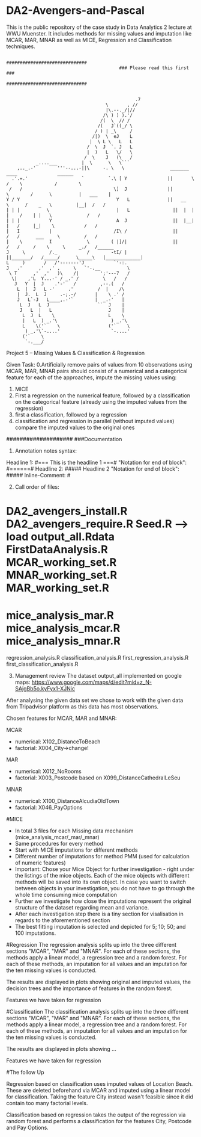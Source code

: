 # DA2-Avengers-and-Pascal
This is the public repository of the case study in Data Analytics 2 lecture at WWU Muenster. It includes methods for missing values and imputation like MCAR, MAR, MNAR as well as MICE, Regression and Classification techniques.  

                                              ##############################
                                              ### Please read this first ###
                                              ##############################


                                                    .7    										   
                                         \       , //										
                                         |\.--._/|//									
                                        /\ ) ) ).'/									   
                                       /(  \  // /									  
                                      /(   J`((_/ \									 
                                     / ) | _\     /									
                                    /|)  \  eJ    L		        						   
                                   |  \ L \   L   L								  
                                  /  \  J  `. J   L		      						 
                                  |  )   L   \/   \					  			 
                                 /  \    J   (\   /								
               _....___         |  \      \   \```			      
        ,.._.-'        '''--...-||\     -. \   \                 _______             ____               ______
      .'.=.'                    `         `.\ [ Y               ||       \          /    \            /        \    
     /   /                                  \]  J               ||        \        /      \          |   ___    |    
    Y / Y                                    Y   L              ||   __    \      /    _   \         |__|  /   /    
	| | |          \                         |   L                ||  |  |    |    /    | |   \             /   /     
	| | |           Y                        A  J                 ||  |__|    |   /     |_|    \           /   /
	|   I           |                       /I\ /                 ||         /   /      ___     \         /   /     
	|    \          I             \        ( |]/|                 ||        /   /     /    \     \     _./   /______       
	J     \         /._           /        -tI/ |                 ||_______/   /_____/      \_____\   |_____________|
	L     )       /   /'-------'J           `'-:.	                        
	J   .'      ,'  ,' ,     \   `'-.__          \	                
     \ T      ,'  ,'   )\    /|        ';'---7   /	                    
      \|    ,'L  Y...-' / _.' /         \   /   /	  
       J   Y  |  J    .'-'   /         ,--.(   /	   
        L  |  J   L -'     .'         /  |    /\		
        |  J.  L  J     .-;.-/       |    \ .' /		
        J   L`-J   L____,.-'`        |  _.-'   |		
         L  J   L  J                  ``  J    |		 
         J   L  |   L                     J    |		 
          L  J  L    \                    L    \		  
          |   L  ) _.'\                    ) _.'\		  
          L    \('`    \                  ('`    \		  
           ) _.'\`-....'                   `-....'		   
          ('`    \		  
           `-.___/  



Project 5 – Missing Values & Classification & Regression


Given Task:
0.Artificially remove pairs of values from 10 observations using MCAR, MAR, MNAR pairs should consist of a numerical and a categorical feature for each of the approaches, impute the missing values using:
1. MICE
2. First a regression on the numerical feature, followed by a classification on the categorical feature (already using the imputed values from the regression)
3. first a classification, followed by a regression
4. classification and regression in parallel (without imputed values)
compare the imputed values to the original ones


####################
###Documentation


1. Annotation notes syntax: 

Headline 1: #=== This is the headline 1 ===#   "Notation for end of block":  #======#
Headline 2: ##### Headline 2        "Notation for end of block":  #####
Inline-Comment: # 



2. Call order of files:

DA2_avengers_install.R 
DA2_avengers_require.R 
Seed.R
--> load output_all.Rdata
FirstDataAnalysis.R
MCAR_working_set.R
MNAR_working_set.R
MAR_working_set.R
===
mice_analysis_mar.R
mice_analysis_mcar.R
mice_analysis_mnar.R
===
regression_analysis.R
classification_analysis.R
first_regression_analysis.R
first_classification_analysis.R



3. Management review 
The dataset output_all implemented on google maps: https://www.google.com/maps/d/edit?mid=z_N-SAjgBb5o.kyFyx1-XJNic

After analysing the given data set we chose to work with the given data from Tripadvisor platform as this data has most observations.

Chosen features for MCAR, MAR and MNAR:

MCAR 
  - numerical: X102_DistanceToBeach
  - factorial: X004_City->change!

MAR
  - numerical: X012_NoRooms
  - factorial: X003_Postcode
  based on X099_DistanceCathedralLeSeu

MNAR
  - numerical: X100_DistanceAlcudiaOldTown
  - factorial: X046_PayOptions


#MICE
  - In total 3 files for each Missing data mechanism (mice_analysis_mcar/_mar/_mnar)
  - Same procedures for every method
  - Start with MICE imputations for different methods
  - Different number of imputations for method PMM (used for calculation of numeric features)
  - Important: Chose your Mice Object for further investigation - right under the listings of the mice objects. Each of the mice objects
    with different methods will be saved into its own object. In case you want to switch between objects in your investigation, you do
    not have to go through the whole time consuming mice computation
  - Further we investigate how close the imputations represent the original structure of the dataset regarding mean and variance.
  - After each investigation step there is a tiny section for visalisation in regards to the aforementioned section
  - The best fitting imputation is selected and depicted for 5; 10; 50; and 100 imputations.

#Regression 
The regression analysis splits up into the three different sections "MCAR", "MAR" and "MNAR". 
For each of these sections, the methods apply a linear model, a regression tree and a random forest.
For each of these methods, an imputation for all values and an imputation for the ten missing values is conducted.

The results are displayed in plots showing original and imputed values, the decision trees and the importance of features in the random forest.

Features we have taken for regression

#Classification 
The classification analysis splits up into the three different sections "MCAR", "MAR" and "MNAR". 
For each of these sections, the methods apply a linear model, a regression tree and a random forest.
For each of these methods, an imputation for all values and an imputation for the ten missing values is conducted.

The results are displayed in plots showing ... 

Features we have taken for regression


#The follow Up 

Regression based on classification uses imputed values of Location Beach. These are deleted beforehand via MCAR and imputed using a linear model for classification.
Taking the feature City instead wasn't feasible since it did contain too many factorial levels.

Classification based on regression takes the output of the regression via random forest and performs a classification for the features City, Postcode and Pay Options.


